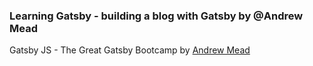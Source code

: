 ### Learning Gatsby  - building a blog with Gatsby by @Andrew Mead

Gatsby JS - The Great Gatsby Bootcamp by [Andrew Mead](https://www.youtube.com/channel/UCScXYvmDD7hyFVX6X5ZwE_Q)

